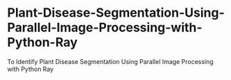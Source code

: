 # Plant-Disease-Segmentation-Using-Parallel-Image-Processing-with-Python-Ray
To Identify Plant Disease Segmentation Using Parallel  Image Processing with Python Ray
